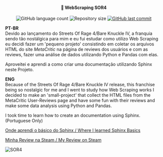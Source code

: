 <h4 align="center">
    👊 WebScraping SOR4
</h4>
<p align="center">
  <img alt="GitHub language count" 
  src="https://img.shields.io/github/languages/count/allankeiiti/WebScraping_SOR4">

  <img alt="Repository size" src="https://img.shields.io/github/repo-size/allankeiiti/WebScraping_SOR4">
  
  <a href="https://github.com/Rocketseat/semana-omnistack-10/commits/master">
    <img alt="GitHub last commit" src="https://img.shields.io/github/last-commit/allankeiiti/WebScraping_SOR4">
  </a>
</p>

<b>PT-BR</b><br/>
Devido ao lançamento do Streets Of Rage 4/Bare Knuckle IV, a franquia sendo tão nostálgica para mim e eu fui estudar como
utilizo Web Scraping eu decidi fazer um 'pequeno projeto' consistindo em coletar os arquivos HTML do site <i>MetaCritic</i> 
na página de reviews dos usuários e com as reviews, fazer uma análise de dados utilizando Python e Pandas com elas.

Aproveitei e aprendi a como criar uma documentação utilizando Sphinx neste Projeto.

<b>ENG</b><br/>
Because of the Streets Of Rage 4/Bare Knuckle IV release, this franchise being so nostalgic for me and I went to study how 
Web Scraping works I decided to make an 'small-project' that collect the HTML files from the MetaCritic User-Reviews page and have 
some fun with their reviews and make some data analysis using Python and Pandas.

I took time to learn how to create an documentation using Sphinx. (Portuguese Only)

<a href="https://medium.com/@richdayandnight/a-simple-tutorial-on-how-to-document-your-python-project-using-sphinx-and-rinohtype-177c22a15b5b">Onde aprendi o básico do Sphinx / Where I learned Sphinx Basics</a>

<a href="https://steamcommunity.com/id/allanK/recommended/985890/">Minha Review na Steam / My Review on Steam</a>

![SOR4](https://steamcdn-a.akamaihd.net/steam/apps/985890/header.jpg?t=1588597142)
